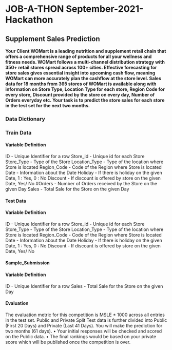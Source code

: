 # JOB-A-THON September-2021-Hackathon
## Supplement Sales Prediction

**Your Client WOMart is a leading nutrition and supplement retail chain that offers a comprehensive range of products for all your wellness and fitness needs.
WOMart follows a multi-channel distribution strategy with 350+ retail stores spread across 100+ cities. 
Effective forecasting for store sales gives essential insight into upcoming cash flow, meaning WOMart can more accurately plan the cashflow at the store level.
Sales data for 18 months from 365 stores of WOMart is available along with information on Store Type, Location Type for each store, Region Code for every store, Discount provided by the store on every day, Number of Orders everyday etc.
Your task is to predict the store sales for each store in the test set for the next two months.**

### Data Dictionary
### Train Data

#### Variable	Definition

ID - Unique Identifier for a row
Store_id - Unique id for each Store
Store_Type - Type of the Store
Location_Type - Type of the location where Store is located
Region_Code - Code of the Region where Store is located
Date - Information about the Date
Holiday - If there is holiday on the given Date, 1 : Yes, 0 : No
Discount - If discount is offered by store on the given Date, Yes/ No
#Orders - Number of Orders received by the Store on the given Day
Sales - Total Sale for the Store on the given Day

#### Test Data
#### Variable	Definition

ID - Unique Identifier for a row
Store_id - Unique id for each Store
Store_Type - Type of the Store
Location_Type - Type of the location where Store is located
Region_Code - Code of the Region where Store is located
Date - Information about the Date
Holiday - If there is holiday on the given Date, 1 : Yes, 0 : No
Discount - If discount is offered by store on the given Date, Yes/ No

#### Sample_Submission
#### Variable	Definition

ID - Unique Identifier for a row
Sales - Total Sale for the Store on the given Day

#### Evaluation

The evaluation metric for this competition is MSLE * 1000 across all entries in the test set.
Public and Private Split
Test data is further divided into Public (First 20 Days) and Private (Last 41 Days). You will make the prediction for two months (61 days).
•	Your initial responses will be checked and scored on the Public data.
•	The final rankings would be based on your private score which will be published once the competition is over.
